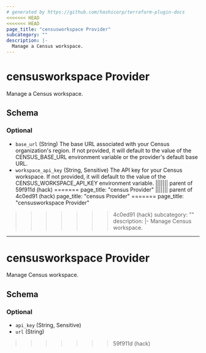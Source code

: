 ```yaml
---
# generated by https://github.com/hashicorp/terraform-plugin-docs
<<<<<<< HEAD
<<<<<<< HEAD
page_title: "censusworkspace Provider"
subcategory: ""
description: |-
  Manage a Census workspace.
---
```


# censusworkspace Provider

Manage a Census workspace.



<!-- schema generated by tfplugindocs -->
## Schema

### Optional

- `base_url` (String) The base URL associated with your Census organization's region. If not provided, it will default to the value of the CENSUS_BASE_URL environment variable or the provider's default base URL.
- `workspace_api_key` (String, Sensitive) The API key for your Census workspace. If not provided, it will default to the value of the CENSUS_WORKSPACE_API_KEY environment variable.
||||||| parent of 59f911d (hack)
=======
page_title: "census Provider"
||||||| parent of 4c0ed91 (hack)
page_title: "census Provider"
=======
page_title: "censusworkspace Provider"
>>>>>>> 4c0ed91 (hack)
subcategory: ""
description: |-
  Manage Census workspace.
---

# censusworkspace Provider

Manage Census workspace.



<!-- schema generated by tfplugindocs -->
## Schema

### Optional

- `api_key` (String, Sensitive)
- `url` (String)
>>>>>>> 59f911d (hack)
